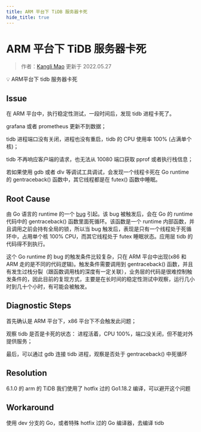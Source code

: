 ```yaml
---
title: ARM 平台下 TiDB 服务器卡死
hide_title: true
---
```


# ARM 平台下 TiDB 服务器卡死

> 作者：[Kangli Mao](https://github.com/tiancaiamao) 更新于 2022.05.27 

💡  ARM平台下 tidb 服务器卡死

## Issue

在 ARM 平台中，执行稳定性测试，一段时间后，发现 tidb 进程卡死了。

grafana 或者 prometheus 更新不到数据；

tidb 进程端口没有关闭，进程也没有重启，tidb 的 CPU 使用率 100% (占满单个核)；

tidb 不再响应客户端的请求，也无法从 10080 端口获取 pprof 或者执行栈信息；

若如果使用 gdb 或者 dlv 等调试工具调试，会发现一个线程卡死在 Go runtime 的 gentraceback() 函数中，其它线程都是在 futex() 函数中睡眠。

## Root Cause

由 Go 语言的 runtime 的一个 [bug](https://github.com/golang/go/issues/52116) 引起。该 bug 被触发后，会在 Go 的 runtime 代码中的 gentraceback() 函数里面死循环。该函数是一个 runtime 内部函数，并且调用之前会持有全局的锁，所以当 bug 触发后，表现是只有一个线程处于死循环中，占用单个核 100% CPU，而其它线程处于 futex 睡眠状态。应用层 tidb 的代码得不到执行。

这个 Go runtime 的 bug 的触发条件比较复杂，只在 ARM 平台中出现(x86 和 ARM 走的是不同的代码逻辑)。触发条件需要调用到 gentraceback() 函数，并且有发生过栈分裂（跟函数调用栈的深度有一定关联），业务层的代码是很难控制触发条件的，因此目前的复现方式，主要是在长时间的稳定性测试中观察，运行几小时到几十个小时，有可能会被触发。

## Diagnostic Steps

首先确认是 ARM 平台下，x86 平台下不会触发此问题；

观察 tidb 是否是卡死的状态： 进程活着，CPU 100%，端口没关闭，但不能对外提供服务；

最后，可以通过 gdb 连接 tidb 进程，观察是否处于 gentraceback() 中死循环

## Resolution

6.1.0 的 arm 的 TiDB 我们使用了 hotfix 过的 Go1.18.2 编译，可以避开这个问题

## Workaround

使用 dev 分支的 Go，或者特殊 hotfix 过的 Go 编译器，去编译 tidb